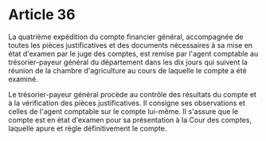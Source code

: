 # Article 36

La quatrième expédition du compte financier général, accompagnée de toutes les pièces justificatives et des documents nécessaires à sa mise en état d'examen par le juge des comptes, est remise par l'agent comptable au trésorier-payeur général du département dans les dix jours qui suivent la réunion de la chambre d'agriculture au cours de laquelle le compte a été examiné.

Le trésorier-payeur général procède au contrôle des résultats du compte et à la vérification des pièces justificatives. Il consigne ses observations et celles de l'agent comptable sur le compte lui-même. Il s'assure que le compte est en état d'examen pour sa présentation à la Cour des comptes, laquelle apure et règle définitivement le compte.

